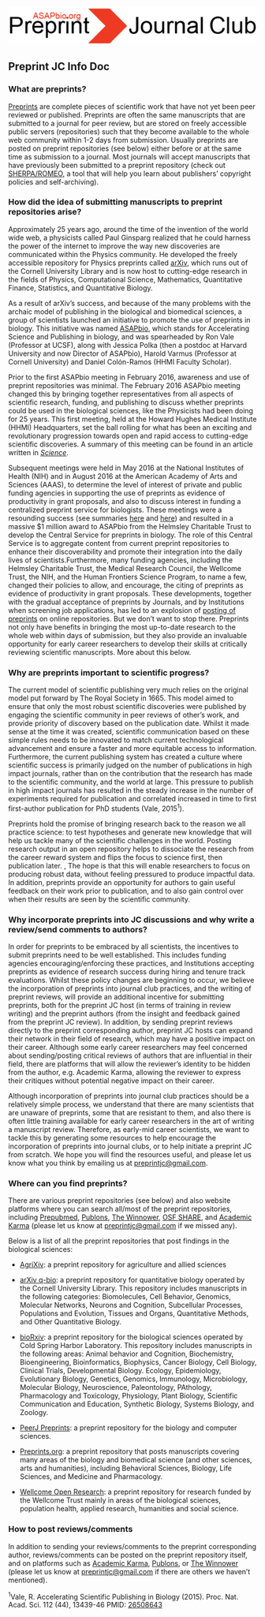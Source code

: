 ![Alt-text](https://github.com/SamanthaHindle/preprint_JournalClub/blob/master/logo.png)

## Preprint JC Info Doc

### What are preprints?
[Preprints](https://www.authorea.com/users/8850/articles/168656-what-is-a-preprint) are complete pieces of scientific work that have not yet been peer reviewed or published. Preprints are often the same manuscripts that are submitted to a journal for peer review, but are stored on freely accessible public servers (repositories) such that they become available to the whole web community within 1-2 days from submission. Usually preprints are posted on preprint repositories (see below) either before or at the same time as submission to a journal. Most journals will accept manuscripts that have previously been submitted to a preprint repository (check out [SHERPA/ROMEO](http://www.sherpa.ac.uk/romeo/index.php), a tool that will help you learn about publishers’ copyright policies and self-archiving). 
 
 
### How did the idea of submitting manuscripts to preprint repositories arise?
Approximately 25 years ago, around the time of the invention of the world wide web, a physicists called Paul Ginsparg realized that he could harness the power of the internet to improve the way new discoveries are communicated within the Physics community. He developed the freely accessible repository for Physics preprints called [arXiv](https://arxiv.org/), which runs out of the Cornell University Library and is now host to cutting-edge research in the fields of Physics, Computational Science, Mathematics, Quantitative Finance, Statistics, and Quantitative Biology. 
 
As a result of arXiv’s success, and because of the many problems with the archaic model of publishing in the biological and biomedical sciences, a group of scientists launched an initiative to promote the use of preprints in biology. This initiative was named [ASAPbio](http://asapbio.org/), which stands for Accelerating Science and Publishing in biology, and was spearheaded by Ron Vale (Professor at UCSF), along with Jessica Polka (then a postdoc at Harvard University and now Director of ASAPbio), Harold Varmus (Professor at Cornell University) and Daniel Colón-Ramos (HHMI Faculty Scholar). 
 
Prior to the first ASAPbio meeting in February 2016, awareness and use of preprint repositories was minimal. The February 2016 ASAPbio meeting changed this by bringing together representatives from all aspects of scientific research, funding, and publishing to discuss whether preprints could be used in the biological sciences, like the Physicists had been doing for 25 years. This first meeting, held at the Howard Hughes Medical Institute (HHMI) Headquarters, set the ball rolling for what has been an exciting and revolutionary progression towards open and rapid access to cutting-edge scientific discoveries. A summary of this meeting can be found in an article written in [_Science_](http://science.sciencemag.org/content/352/6288/899.full).
 
Subsequent meetings were held in May 2016 at the National Institutes of Health (NIH) and in August 2016 at the American Academy of Arts and Sciences (AAAS), to determine the level of interest of private and public funding agencies in supporting the use of preprints as evidence of productivity in grant proposals, and also to discuss interest in funding a centralized preprint service for biologists. These meetings were a resounding success (see summaries [here](http://asapbio.org/summary-of-the-asapbio-funders-workshop) and [here](https://riojournal.com/articles.php?id=11825)) and resulted in a massive $1 million award to ASAPbio from the Helmsley Charitable Trust to develop the Central Service for preprints in biology. The role of this Central Service is to aggregate content from current preprint repositories to enhance their discoverability and promote their integration into the daily lives of scientists.Furthermore, many funding agencies, including the Helmsley Charitable Trust, the Medical Research Council, the Wellcome Trust, the NIH, and the Human Frontiers Science Program, to name a few, changed their policies to allow, and encourage, the citing of preprints as evidence of productivity in grant proposals. These developments, together with the gradual acceptance of preprints by Journals, and by Institutions when screening job applications, has led to an explosion of [posting of preprints](http://asapbio.org/preprint-info/biology-preprints-over-time) on online repositories. But we don’t want to stop there. Preprints not only have benefits in bringing the most up-to-date research to the whole web within days of submission, but they also provide an invaluable opportunity for early career researchers to develop their skills at critically reviewing scientific manuscripts. More about this below.
 
 
### Why are preprints important to scientific progress? 
The current model of scientific publishing very much relies on the original model put forward by The Royal Society in 1665. This model aimed to ensure that only the most robust scientific discoveries were published by engaging the scientific community in peer reviews of other’s work, and provide priority of discovery based on the publication date. Whilst it made sense at the time it was created, scientific communication based on these simple rules needs to be innovated to match current technological advancement and ensure a faster and more equitable access to information. Furthermore, the current publishing system has created a culture where scientific success is primarily judged on the number of publications in high impact journals, rather than on the contribution that the research has made to the scientific community, and the world at large. This pressure to publish in high impact journals has resulted in the steady increase in the number of experiments required for publication and correlated increased in time to first first-author publication for PhD students (Vale, 2015<sup>1</sup>).  
 
Preprints hold the promise of bringing research back to the reason we all practice science: to test hypotheses and generate new knowledge that will help us tackle many of the scientific challenges in the world. Posting research output  in an open repository helps to dissociate the research from the career reward system and flips the focus to science first, then publication later. , The hope is that this will enable researchers to focus on producing robust data, without feeling pressured to produce impactful data. In addition, preprints provide an opportunity for authors to gain useful feedback on their work prior to publication, and to also gain control over when their results are seen by the scientific community. 
 
 
### Why incorporate preprints into JC discussions and why write a review/send comments to authors?
In order for preprints to be embraced by all scientists, the incentives to submit preprints need to be well established. This includes funding agencies encouraging/enforcing these practices, and Institutions accepting preprints as evidence of research success during hiring and tenure track evaluations. Whilst these policy changes are beginning to occur, we believe the incorporation of preprints into journal club practices, and the writing of preprint reviews, will provide an additional incentive for submitting preprints, both for the preprint JC host (in terms of training in review writing) and the preprint authors (from the insight and feedback gained from the preprint JC review). In addition, by sending preprint reviews directly to the preprint corresponding author, preprint JC hosts can expand their network in their field of research, which may have a positive impact on their career. Although some early career researchers may feel concerned about sending/posting critical reviews of authors that are influential in their field, there are platforms that will allow the reviewer’s identity to be hidden from the author, e.g. Academic Karma, allowing the reviewer to express their critiques without potential negative impact on their career.
 
Although incorporation of preprints into journal club practices should be a relatively simple process, we understand that there are many scientists that are unaware of preprints, some that are resistant to them, and also there is often little training available for early career researchers in the art of writing a manuscript review. Therefore, as early-mid career scientists, we want to tackle this by generating some resources to help encourage the incorporation of preprints into journal clubs, or to help initiate a preprint JC from scratch. We hope you will find the resources useful, and please let us know what you think by emailing us at
 preprintjc@gmail.com.
 
 
### Where can you find preprints?
There are various preprint repositories (see below) and also website platforms where you can search all/most of the preprint repositories, including [Prepubmed](http://www.prepubmed.org/), [Publons](https://publons.com/home/), [The Winnower](https://thewinnower.com/), [OSF SHARE](https://share.osf.io/discover?type=preprint), and  [Academic Karma](http://academickarma.org/) (please let us know at preprintjc@gmail.com if we missed any).
 
Below is a list of all the preprint repositories that post findings in the biological sciences:
 
   * [AgriXiv](https://agrixiv.wordpress.com): a preprint repository for agriculture and allied sciences

   * [arXiv q-bio](https://arxiv.org/archive/q-bio): a preprint repository for quantitative biology operated by the Cornell University Library. This repository includes manuscripts in the following categories: Biomolecules, Cell Behavior, Genomics, Molecular Networks, Neurons and Cognition, Subcellular Processes, Populations and Evolution, Tissues and Organs, Quantitative Methods, and Other Quantitative Biology.

   * [bioRxiv](http://www.biorxiv.org/): a preprint repository for the biological sciences operated by Cold Spring Harbor Laboratory. This repository includes manuscripts in the following areas: Animal behavior and Cognition, Biochemistry, Bioengineering, Bioinformatics, Biophysics, Cancer Biology, Cell Biology, Clinical Trials, Developmental Biology. Ecology, Epidemiology, Evolutionary Biology, Genetics, Genomics, Immunology, Microbiology, Molecular Biology, Neuroscience, Paleontology, PAthology, Pharmacology and Toxicology, Physiology, Plant Biology, Scientific Communication and Education, Synthetic Biology, Systems Biology, and Zoology.

   * [PeerJ Preprints](https://peerj.com/preprints/): a preprint repository for the biology and computer sciences. 

   * [Preprints.org](https://www.preprints.org/): a preprint repository that posts manuscripts covering many areas of the biology and biomedical science (and other sciences, arts and humanities), including Behavioral Sciences, Biology, Life Sciences, and Medicine and Pharmacology.

   * [Wellcome Open Research](https://wellcomeopenresearch.org/): a preprint repository for research funded by the Wellcome Trust mainly in areas of the biological sciences, population health, applied research, humanities and social science.
 
 
### How to post reviews/comments
In addition to sending your reviews/comments to the preprint corresponding author, reviews/comments can be posted on the preprint repository itself, and on platforms such as [Academic Karma](http://academickarma.org/), [Publons](https://publons.com/home/), or [The Winnower](https://thewinnower.com/) (please let us know at preprintjc@gmail.com if there are others we haven’t mentioned). 
 

<sup>1</sup>Vale, R. Accelerating Scientific Publishing in Biology (2015). Proc. Nat. Acad. Sci. 112 (44), 13439-46 PMID: [26508643](https://www.ncbi.nlm.nih.gov/pubmed/26508643)
